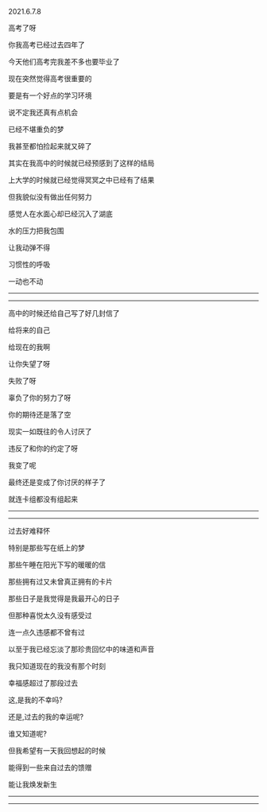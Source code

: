 2021.6.7.8

高考了呀

你我高考已经过去四年了

今天他们高考完我差不多也要毕业了

现在突然觉得高考很重要的

要是有一个好点的学习环境

说不定我还真有点机会

已经不堪重负的梦

我甚至都怕捡起来就又碎了

其实在我高中的时候就已经预感到了这样的结局

上大学的时候就已经觉得冥冥之中已经有了结果

但我貌似没有做出任何努力

感觉人在水面心却已经沉入了湖底

水的压力把我包围

让我动弹不得

习惯性的呼吸

一动也不动

------------

-----------

高中的时候还给自己写了好几封信了

给将来的自己

给现在的我啊

让你失望了呀

失败了呀

辜负了你的努力了呀

你的期待还是落了空

现实一如既往的令人讨厌了

违反了和你的约定了呀

我变了呢

最终还是变成了你讨厌的样子了

就连卡组都没有组起来

-----

------------

过去好难释怀

特别是那些写在纸上的梦

那些午睡在阳光下写的暖暖的信

那些拥有过又未曾真正拥有的卡片

那些日子是我觉得是我最开心的日子

但那种喜悦太久没有感受过

连一点久违感都不曾有过

以至于我已经忘淡了那珍贵回忆中的味道和声音

我只知道现在的我没有那个时刻

幸福感超过了那段过去

这,是我的不幸吗?

还是,过去的我的幸运呢?

谁又知道呢?

但我希望有一天我回想起的时候

能得到一些来自过去的馈赠

能让我焕发新生

---------

-----------



